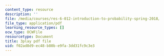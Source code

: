 ```yaml
---
content_type: resource
description: ''
file: /media/courses/res-6-012-introduction-to-probability-spring-2018/f02ad8d9ec48b80be9fa3dd31fc9c3e3_MqocbJ-FPo0.pdf
file_type: application/pdf
learning_resource_types: []
ocw_type: OCWFile
resourcetype: Document
title: 3play pdf file
uid: f02ad8d9-ec48-b80b-e9fa-3dd31fc9c3e3
---
```

